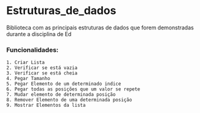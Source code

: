 # Estruturas_de_dados
Biblioteca com as principais estruturas de dados que  forem demonstradas durante a disciplina de Ed

### Funcionalidades:

    1. Criar Lista
    2. Verificar se está vazia
    3. Verificar se está cheia
    4. Pegar Tamanho
    5. Pegar Elemento de um determinado indice
    6. Pegar todas as posições que um valor se repete
    7. Mudar elemento de determinada posição
    8. Remover Elemento de uma determinada posição
    9. Mostrar Elementos da lista
